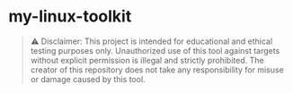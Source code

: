 # my-linux-toolkit

> ⚠️ Disclaimer: This project is intended for educational and ethical testing purposes only. 
> Unauthorized use of this tool against targets without explicit permission is illegal and strictly prohibited. 
> The creator of this repository does not take any responsibility for misuse or damage caused by this tool.
